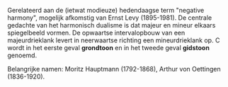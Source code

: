Gerelateerd aan de (ietwat modieuze) hedendaagse term "negative harmony", mogelijk afkomstig van Ernst Levy (1895-1981). De centrale gedachte van het harmonisch dualisme is dat majeur en mineur elkaars spiegelbeeld vormen. De opwaartse intervalopbouw van een majeurdrieklank levert in neerwaartse richting een mineurdrieklank op. C wordt in het eerste geval **grondtoon** en in het tweede geval **gidstoon** genoemd.

Belangrijke namen: Moritz Hauptmann (1792-1868), Arthur von Oettingen (1836-1920).


